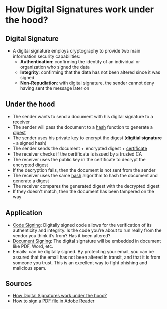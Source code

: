 # How Digital Signatures work under the hood?

## Digital Signature

- A digital signature employs cryptography to provide two main information security capabilities:
  - **Authentication**: confirming the identity of an individual or organization who signed the data
  - **Integrity**: confirming that the data has not been altered since it was signed
  - **Non-Repudiation**: with digital signature, the sender cannot deny having sent the message later on
 
## Under the hood

- The sender wants to send a document with his digital signature to a receiver
- The sender will pass the document to a [hash]() function to generate a [digest]()
- The sender uses his private key to encrypt the digest (**digitial signature** - a signed hash)
- The sender sends the document + encrypted digest + [certificate]()
- The receiver checks if the certificate is issued by a trusted CA
- The receiver uses the public key in the certificate to decrypt the encrypted digest
- If the decryption fails, then the document is not sent from the sender
- The receiver uses the same [hash]() algorithm to hash the document and generate a digest
- The receiver compares the generated digest with the decrypted digest
- If they doesn't match, then the document has been tampered on the way

## Application

- [Code Signing](): Digitally signed code allows for the verification of its authenticity and integrity. Is the code you’re about to run really from the vendor you think it’s from? Has it been altered?
- [Document Signing](): The digital signature will be embedded in document like PDF, Word, etc.
- Emails: can be digitally signed. By protecting your email, you can be assured that the email has not been altered in transit, and that it is from someone you trust. This is an excellent way to fight phishing and malicious spam.

## Sources

- [How Digital Signatures work under the hood?]([https://blog.adobe.com/en/publish/2016/11/18/how-digital-signatures-work-under-the-hood](https://www.youtube.com/watch?v=TmA2QWSLSPg&ab_channel=SunnyClassroom))
- [How to sign a PDF file in Adobe Reader](https://www.youtube.com/watch?v=GWfo8NlIiKE&ab_channel=AdobeSystemsFederal)
